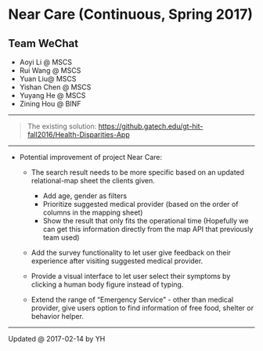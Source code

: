 # Near Care (Continuous, Spring 2017)

## Team WeChat
- Aoyi Li @ MSCS
- Rui Wang @ MSCS
- Yuan Liu@ MSCS
- Yishan Chen @ MSCS
- Yuyang He @ MSCS
- Zining Hou @ BINF

***

> The existing solution: https://github.gatech.edu/gt-hit-fall2016/Health-Disparities-App

***

- Potential improvement of project Near Care:
  - The search result needs to be more specific based on an updated relational-map sheet the clients given.
    - Add age, gender as filters
    - Prioritize suggested medical provider (based on the order of columns in the mapping sheet)
    - Show the result that only fits the operational time (Hopefully we can get this information directly from the map API that previously team used)
    
  - Add the survey functionality to let user give feedback on their experience after visiting suggested medical provider.
  
  - Provide a visual interface to let user select their symptoms by clicking a human body figure instead of typing.
  
  - Extend the range of “Emergency Service” - other than medical provider, give users option to find information of free food, shelter or behavior helper.

***

Updated @ 2017-02-14 by YH
